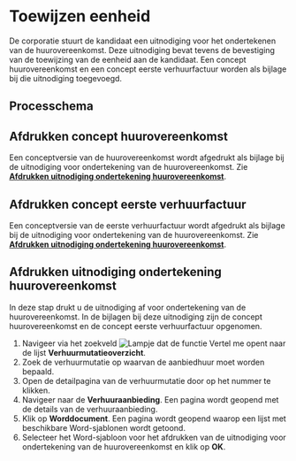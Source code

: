 # Toewijzen eenheid
De corporatie stuurt de kandidaat een uitnodiging voor het ondertekenen van de huurovereenkomst. Deze uitnodiging bevat tevens de bevestiging van de toewijzing van de eenheid aan de kandidaat. Een concept huurovereenkomst en een concept eerste verhuurfactuur worden als bijlage bij die uitnodiging toegevoegd.  


## Processchema

## Afdrukken concept huurovereenkomst 
Een conceptversie van de huurovereenkomst wordt afgedrukt als bijlage bij de uitnodiging voor ondertekening van de huurovereenkomst. Zie **[Afdrukken uitnodiging ondertekening huurovereenkomst](#afdrukken-uitnodiging-ondertekening-huurovereenkomst)**.
 
## Afdrukken concept eerste verhuurfactuur 
Een conceptversie van de eerste verhuurfactuur wordt afgedrukt als bijlage bij de uitnodiging voor ondertekening van de huurovereenkomst. Zie **[Afdrukken uitnodiging ondertekening huurovereenkomst](#afdrukken-uitnodiging-ondertekening-huurovereenkomst)**. 

## Afdrukken uitnodiging ondertekening huurovereenkomst 
In deze stap drukt u de uitnodiging af voor ondertekening van de huurovereenkomst. In de bijlagen bij deze uitnodiging zijn de concept huurovereenkomst en de concept eerste verhuurfactuur opgenomen. 

1. Navigeer via het zoekveld ![Lampje dat de functie Vertel me opent](https://docs.microsoft.com/nl-NL/dynamics365/business-central/media/ui-search/search_small.png "Vertel me wat u wilt doen") naar de lijst **Verhuurmutatieoverzicht**.
2. Zoek de verhuurmutatie op waarvan de aanbiedhuur moet worden bepaald.
3. Open de detailpagina van de verhuurmutatie door op het nummer te klikken. 
4. Navigeer naar de **Verhuuraanbieding**.  Een pagina wordt geopend met de details van de verhuuraanbieding. 
5. Klik op **Worddocument**. Een pagina wordt geopend waarop een lijst met beschikbare Word-sjablonen wordt getoond. 
6. Selecteer het Word-sjabloon voor het afdrukken van de uitnodiging voor ondertekening van de huurovereenkomst en klik op **OK**. 

<!--stackedit_data:
eyJoaXN0b3J5IjpbNzI1NTM1ODQxLC0xODEzMDI5MjAxLDE4Nj
UxOTQ0MTFdfQ==
-->